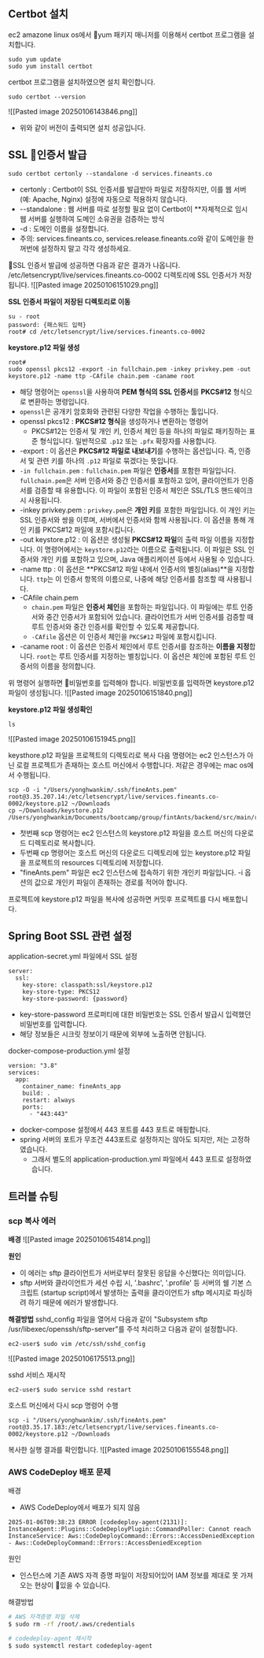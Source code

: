 
## Certbot 설치
ec2 amazone linux os에서 yum 패키지 매니저를 이용해서 certbot 프로그램을 설치합니다.
```
sudo yum update
sudo yum install certbot
```

certbot 프로그램을 설치하였으면 설치 확인합니다.
```
sudo certbot --version
```
![[Pasted image 20250106143846.png]]
- 위와 같이 버전이 출력되면 설치 성공입니다.

## SSL 인증서 발급
```
sudo certbot certonly --standalone -d services.fineants.co
```
- certonly : Certbot이 SSL 인증서를 발급받아 파일로 저장하지만, 이를 웹 서버(예: Apache, Nginx) 설정에 자동으로 적용하지 않습니다.
- --standalone : 웹 서버를 따로 설정할 필요 없이 Certbot이 **자체적으로 임시 웹 서버를 실행하여 도메인 소유권을 검증하는 방식
- -d : 도메인 이름을 설정합니다.
- 주의: services.fineants.co, services.release.fineants.co와 같이 도메인을 한꺼번에 설정하지 말고 각각 생성하세요.


SSL 인증서 발급에 성공하면 다음과 같은 결과가 나옵니다. /etc/letsencrypt/live/services.fineants.co-0002 디렉토리에 SSL 인증서가 저장됩니다.
![[Pasted image 20250106151029.png]]

**SSL 인증서 파일이 저장된 디렉토리로 이동**
```
su - root
password: {패스워드 입력}
root# cd /etc/letsencrypt/live/services.fineants.co-0002
```

**keystore.p12 파일 생성**
```
root#
sudo openssl pkcs12 -export -in fullchain.pem -inkey privkey.pem -out keystore.p12 -name ttp -CAfile chain.pem -caname root
```
- 해당 명령어는 `openssl`을 사용하여 **PEM 형식의 SSL 인증서**를 **PKCS#12** 형식으로 변환하는 명령입니다.
- `openssl`은 공개키 암호화와 관련된 다양한 작업을 수행하는 툴입니다.
- openssl pkcs12 : **PKCS#12 형식**을 생성하거나 변환하는 명령어
	- PKCS#12는 인증서 및 개인 키, 인증서 체인 등을 하나의 파일로 패키징하는 표준 형식입니다. 일반적으로 `.p12` 또는 `.pfx` 확장자를 사용합니다.
- -export : 이 옵션은 **PKCS#12 파일로 내보내기**를 수행하는 옵션입니다. 즉, 인증서 및 관련 키를 하나의 `.p12` 파일로 묶겠다는 뜻입니다.
- `-in fullchain.pem` : `fullchain.pem` 파일은 **인증서**를 포함한 파일입니다. `fullchain.pem`은 서버 인증서와 중간 인증서를 포함하고 있어, 클라이언트가 인증서를 검증할 때 유용합니다. 이 파일이 포함된 인증서 체인은 SSL/TLS 핸드쉐이크 시 사용됩니다.
- -inkey privkey.pem : `privkey.pem`은 **개인 키**를 포함한 파일입니다. 이 개인 키는 SSL 인증서와 쌍을 이루며, 서버에서 인증서와 함께 사용됩니다. 이 옵션을 통해 개인 키를 PKCS#12 파일에 포함시킵니다.
- -out keystore.p12 : 이 옵션은 생성될 **PKCS#12 파일**의 출력 파일 이름을 지정합니다. 이 명령어에서는 `keystore.p12`라는 이름으로 출력됩니다. 이 파일은 SSL 인증서와 개인 키를 포함하고 있으며, Java 애플리케이션 등에서 사용될 수 있습니다.
- -name ttp : 이 옵션은 **PKCS#12 파일 내에서 인증서의 별칭(alias)**을 지정합니다. `ttp`는 이 인증서 항목의 이름으로, 나중에 해당 인증서를 참조할 때 사용됩니다.
- -CAfile chain.pem
	- `chain.pem` 파일은 **인증서 체인**을 포함하는 파일입니다. 이 파일에는 루트 인증서와 중간 인증서가 포함되어 있습니다. 클라이언트가 서버 인증서를 검증할 때 루트 인증서와 중간 인증서를 확인할 수 있도록 제공합니다.
	- `-CAfile` 옵션은 이 인증서 체인을 `PKCS#12` 파일에 포함시킵니다.
- -caname root : 이 옵션은 인증서 체인에서 루트 인증서를 참조하는 **이름을 지정**합니다. `root`는 루트 인증서를 지정하는 별칭입니다. 이 옵션은 체인에 포함된 루트 인증서의 이름을 정의합니다.

위 명령어 실행하면 비밀번호를 입력해야 합니다. 비밀번호를 입력하면 keystore.p12 파일이 생성됩니다. 
![[Pasted image 20250106151840.png]]

**keystore.p12 파일 생성확인**
```
ls
```
![[Pasted image 20250106151945.png]]

keysthore.p12 파일을 프로젝트의 디렉토리로 복사
다음 명령어는 ec2 인스턴스가 아닌 로컬 프로젝트가 존재하는 호스트 머신에서 수행합니다. 저같은 경우에는 mac os에서 수행됩니다.
```
scp -O -i "/Users/yonghwankim/.ssh/fineAnts.pem" root@3.35.207.14:/etc/letsencrypt/live/services.fineants.co-0002/keystore.p12 ~/Downloads
cp ~/Downloads/keystore.p12 /Users/yonghwankim/Documents/bootcamp/group/fintAnts/backend/src/main/resources/ssl/keystore.p12
```
- 첫번째 scp 명령어는 ec2 인스턴스의 keystore.p12 파일을 호스트 머신의 다운로드 디렉토리로 복사합니다.
- 두번째 cp 명령어는 호스트 머신의 다운로드 디렉토리에 있는 keystore.p12 파일을 프로젝트의 resources 디렉토리에 저장합니다.
- "fineAnts.pem" 파일은 ec2 인스턴스에 접속하기 위한 개인키 파일입니다. -i 옵션의 값으로 개인키 파일이 존재하는 경로를 적어야 합니다.

프로젝트에 keystore.p12 파일을 복사에 성공하면 커밋후 프로젝트를 다시 배포합니다.


## Spring Boot SSL 관련 설정
application-secret.yml 파일에서 SSL 설정
```
server:  
  ssl:  
    key-store: classpath:ssl/keystore.p12  
    key-store-type: PKCS12  
    key-store-password: {password}
```
- key-store-password 프로퍼티에 대한 비밀번호는 SSL 인증서 발급시 입력했던 비밀번호를 입력합니다.
- 해당 정보들은 시크릿 정보이기 때문에 외부에 노출하면 안됩니다.

docker-compose-production.yml 설정
```
version: "3.8"  
services:  
  app:  
    container_name: fineAnts_app  
    build: .  
    restart: always  
    ports:  
      - "443:443"
```
- docker-compose 설정에서 443 포트를 443 포트로 매핑합니다.
- spring 서버의 포트가 무조건 443포트로 설정하지는 않아도 되지만, 저는 고정하였습니다.
	- 그래서 별도의 application-production.yml 파일에서 443 포트로 설정하였습니다.

## 트러블 슈팅
### scp 복사 에러
**배경**
![[Pasted image 20250106154814.png]]

**원인**
- 이 에러는 sftp 클라이언트가 서버로부터 잘못된 응답을 수신했다는 의미입니다.
- sftp 서버와 클라이언트가 세션 수립 시, '.bashrc', '.profile' 등 서버의 쉘 기본 스크립트 (startup script)에서 발생하는 출력을 클라이언트가 sftp 메시지로 파싱하려 하기 때문에 에러가 발생합니다.

**해결방법**
sshd_config 파일을 열어서 다음과 같이 "Subsystem sftp /usr/libexec/openssh/sftp-server"를 주석 처리하고 다음과 같이 설정합니다.
```
ec2-user$ sudo vim /etc/ssh/sshd_config
```
![[Pasted image 20250106175513.png]]


sshd 서비스 재시작
```
ec2-user$ sudo service sshd restart
```

호스트 머신에서 다시 scp 명령어 수행
```
scp -i "/Users/yonghwankim/.ssh/fineAnts.pem" root@3.35.17.183:/etc/letsencrypt/live/services.fineants.co-0002/keystore.p12 ~/Downloads
```

복사한 실행 결과를 확인합니다.
![[Pasted image 20250106155548.png]]


### AWS CodeDeploy 배포 문제
배경
- AWS CodeDeploy에서 배포가 되지 않음
```
2025-01-06T09:38:23 ERROR [codedeploy-agent(2131)]: InstanceAgent::Plugins::CodeDeployPlugin::CommandPoller: Cannot reach InstanceService: Aws::CodeDeployCommand::Errors::AccessDeniedException - Aws::CodeDeployCommand::Errors::AccessDeniedException
```

원인
- 인스턴스에 기존 AWS 자격 증명 파일이 저장되어있어 IAM 정보를 제대로 못 가져오는 현상이 있을 수 있습니다.

해결방법
```bash
# AWS 자격증명 파일 삭제
$ sudo rm -rf /root/.aws/credentials

# codedeploy-agent 재시작
$ sudo systemctl restart codedeploy-agent
```